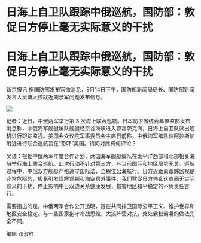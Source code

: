 # 日海上自卫队跟踪中俄巡航，国防部：敦促日方停止毫无实际意义的干扰

# 日海上自卫队跟踪中俄巡航，国防部：敦促日方停止毫无实际意义的干扰

新京报讯 据国防部发布官微消息，8月14日下午，国防部新闻局局长、国防部新闻发言人吴谦大校就近期涉军问题发布信息。

![](https://inews.gtimg.com/om_bt/OkH08ex3_O2GiZivdnNltjh5NlO5xXrwfuCSJd7DtkpOgAA/1000)

记者：近日，中俄两军举行第 3
次海上联合巡航。日本防卫省统合幕僚监部发布消息称，中俄海军舰艇编队舰艇经宗谷海峡进入鄂霍茨克海，日海上自卫队派出舰机进行跟踪监视。美国会众议院军事委员会主席日前称，中俄海军编队位阿拉斯加附近进行联合巡航旨在“恐吓”美国。请问对此有何评论？

吴谦：根据中俄两军年度合作计划，两国海军舰艇编队在太平洋西部和北部相关海域举行海上联合巡航。此次行动不针对第三方，与当前国际和地区局势无关。巡航过程中，中俄双方舰艇严格遵守国际法，全程位公海航行。日方近距离跟踪监视是非常危险的，极易引发误解误判和海空意外事件，我们敦促日方停止这些毫无实际意义的干扰，停止影响中日双边关系健康发展，损害地区和平稳定的不负责任言行。

需要指出的是，中俄两军合作公开透明，旨在共同捍卫国际公平正义、维护世界和地区安全稳定。与一些国家抱守冷战思维，大搞阵营对抗，处处霸权霸凌的做法完全不同。

编辑 邓淑红

